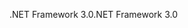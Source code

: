 <span data-ttu-id="4d21d-101">.NET Framework 3.0</span><span class="sxs-lookup"><span data-stu-id="4d21d-101">.NET Framework 3.0</span></span>